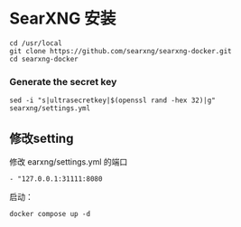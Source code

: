 # SearXNG 安装



```
cd /usr/local
git clone https://github.com/searxng/searxng-docker.git
cd searxng-docker
```



### Generate the secret key

 

```
sed -i "s|ultrasecretkey|$(openssl rand -hex 32)|g" searxng/settings.yml
```





## 修改setting

修改 earxng/settings.yml 的端口

```
- "127.0.0.1:31111:8080
```



启动：

```
docker compose up -d
```

